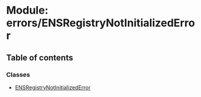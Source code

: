 # Module: errors/ENSRegistryNotInitializedError

## Table of contents

### Classes

- [ENSRegistryNotInitializedError](../classes/errors_ENSRegistryNotInitializedError.ENSRegistryNotInitializedError.md)

